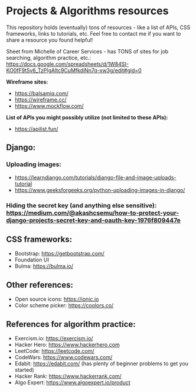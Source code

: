 # Projects & Algorithms resources
This repository holds (eventually) tons of resources - like a list of APIs, CSS frameworks, links to tutorials, etc.  Feel free to contact me if you want to share a resource you found helpful!

Sheet from Michelle of Career Services - has TONS of sites for job searching, algorithm practice, etc.: https://docs.google.com/spreadsheets/d/1W84SI-KO0fF9t5v6_TzPlgAltc9CuMfkdiNn7q-xw3g/edit#gid=0

**Wireframe sites:**
- https://balsamiq.com/
- https://wireframe.cc/
- https://www.mockflow.com/

**List of APIs you might possibly utilize (not limited to these APIs):** 
- <https://apilist.fun/>

## Django:

### Uploading images:
- https://learndjango.com/tutorials/django-file-and-image-uploads-tutorial
- https://www.geeksforgeeks.org/python-uploading-images-in-django/
### Hiding the secret key (and anything else sensitive): https://medium.com/@akashcsemu/how-to-protect-your-django-projects-secret-key-and-oauth-key-1976f809447e

## CSS frameworks:
- Bootstrap: https://getbootstrap.com/
- Foundation UI
- Bulma: https://bulma.io/

## Other references:
- Open source icons: https://ionic.io
- Color scheme picker: https://coolors.co/

## References for algorithm practice:
- Exercism.io: https://exercism.io/
- Hacker Hero: https://www.hackerhero.com
- LeetCode: https://leetcode.com/
- CodeWars: https://www.codewars.com/
- Edabit: https://edabit.com/ (has plenty of beginner problems to get you started)
- Hacker Rank: https://www.hackerrank.com/
- Algo Expert: https://www.algoexpert.io/product

